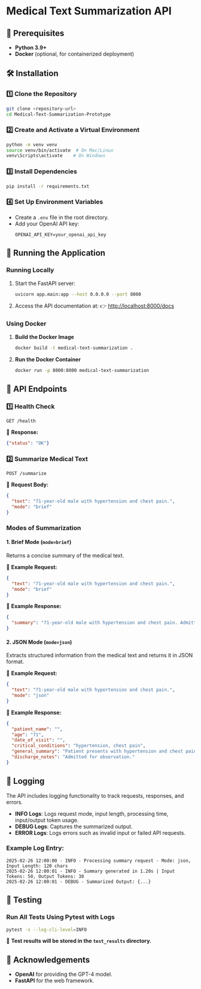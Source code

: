# Medical Text Summarization API

## 📌 Prerequisites
- **Python 3.9+**
- **Docker** (optional, for containerized deployment)

## 🛠 Installation

### 1️⃣ Clone the Repository
```bash
git clone <repository-url>
cd Medical-Text-Summarization-Prototype
```

### 2️⃣ Create and Activate a Virtual Environment
```bash
python -m venv venv
source venv/bin/activate  # On Mac/Linux
venv\Scripts\activate    # On Windows
```

### 3️⃣ Install Dependencies
```bash
pip install -r requirements.txt
```

### 4️⃣ Set Up Environment Variables
- Create a `.env` file in the root directory.
- Add your OpenAI API key:
  ```
  OPENAI_API_KEY=your_openai_api_key
  ```

## 🚀 Running the Application

### **Running Locally**
1. Start the FastAPI server:
   ```bash
   uvicorn app.main:app --host 0.0.0.0 --port 8000
   ```
2. Access the API documentation at:
   👉 [http://localhost:8000/docs](http://localhost:8000/docs)

### **Using Docker**
1. **Build the Docker Image**
   ```bash
   docker build -t medical-text-summarization .
   ```
2. **Run the Docker Container**
   ```bash
   docker run -p 8000:8000 medical-text-summarization
   ```

## 📡 API Endpoints

### **1️⃣ Health Check**
```http
GET /health
```
🔹 **Response:**
```json
{"status": "OK"}
```

### **2️⃣ Summarize Medical Text**
```http
POST /summarize
```
🔹 **Request Body:**
```json
{
  "text": "71-year-old male with hypertension and chest pain.",
  "mode": "brief"
}
```

### **Modes of Summarization**
#### **1. Brief Mode (`mode=brief`)**
Returns a concise summary of the medical text.

🔹 **Example Request:**
```json
{
  "text": "71-year-old male with hypertension and chest pain.",
  "mode": "brief"
}
```

🔹 **Example Response:**
```json
{
  "summary": "71-year-old male with hypertension and chest pain. Admitted for observation."
}
```

#### **2. JSON Mode (`mode=json`)**
Extracts structured information from the medical text and returns it in JSON format.

🔹 **Example Request:**
```json
{
  "text": "71-year-old male with hypertension and chest pain.",
  "mode": "json"
}
```

🔹 **Example Response:**
```json
{
  "patient_name": "",
  "age": "71",
  "date_of_visit": "",
  "critical_conditions": "hypertension, chest pain",
  "general_summary": "Patient presents with hypertension and chest pain.",
  "discharge_notes": "Admitted for observation."
}
```

## 📜 Logging
The API includes logging functionality to track requests, responses, and errors.

- **INFO Logs**: Logs request mode, input length, processing time, input/output token usage.
- **DEBUG Logs**: Captures the summarized output.
- **ERROR Logs**: Logs errors such as invalid input or failed API requests.

### Example Log Entry:
```
2025-02-26 12:00:00 - INFO - Processing summary request - Mode: json, Input Length: 120 chars
2025-02-26 12:00:01 - INFO - Summary generated in 1.20s | Input Tokens: 50, Output Tokens: 30
2025-02-26 12:00:01 - DEBUG - Summarized Output: {...}
```

## 🧪 Testing
### **Run All Tests Using Pytest with Logs**
```bash
pytest -s --log-cli-level=INFO
```
🔹 **Test results will be stored in the `test_results` directory.**

## 🙌 Acknowledgements
- **OpenAI** for providing the GPT-4 model.
- **FastAPI** for the web framework.

